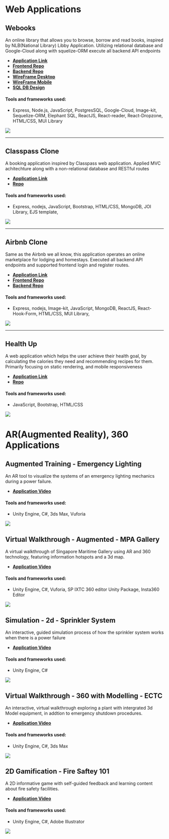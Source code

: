 # Web Applications

## Webooks
<p>An online library that allows you to browse, borrow and read books, inspired by NLB(National Library) Libby Application. Utilizing relational database and Google-Cloud along with squelize-ORM 
execute all backend API endpoints  </p>

- **[Application Link](https://main--w-ebooks.netlify.app/)**
- **[Frontend Repo](https://github.com/Sandrafongshurui/webooks-react)**
- **[Backend Repo](https://github.com/Sandrafongshurui/webooks-express/tree/production)**
- **[WireFrame Desktop](https://xd.adobe.com/view/1636a14c-d45d-4747-ae86-f8a85b0ca908-4365/)**
- **[WireFrame Mobile](https://xd.adobe.com/view/0ee9aa87-06c8-49bf-9b47-7cdd196a9526-5bba/)**
- **[SQL DB Design](https://dbdiagram.io/d/634c0deef0018a1c5f12f35e)**

#### Tools and frameworks used:
- Express, Node.js, JavaScript, PostgresSQL, Google-Cloud, Image-kit, Sequelize-ORM, Elephant SQL, ReactJS, React-reader, React-Dropzone, HTML/CSS, MUI Library

<img src="images/login.png?raw=true"/>

---

## Classpass Clone
<p>A booking application inspired by Classpass web application. Applied MVC achitechture along with a non-relational database and RESTful routes</p>

- **[Application Link](https://classpass-clone.onrender.com/)**
- **[Repo](https://github.com/Sandrafongshurui/Classpass)**

#### Tools and frameworks used:
- Express, nodejs, JavaScript, Bootstrap, HTML/CSS, MongoDB, JOI Library, EJS template, 

<img src="images/Classpass-sample.png?raw=true"/>

---

## Airbnb Clone
<p>Same as the Airbnb we all know, this application operates an online marketplace for lodging and homestays. Executed all backend API endpoints and supported frontend login and register routes.</p>

- **[Application Link](https://sandrafongshurui.github.io/Airbnb-react/)**
- **[Frontend Repo](https://github.com/Sandrafongshurui/Airbnb-react)**
- **[Backend Repo](https://github.com/Sandrafongshurui/Airbnb-express)**

#### Tools and frameworks used:
- Express, nodejs, Image-kit, JavaScript, MongoDB, ReactJS, React-Hook-Form, HTML/CSS, MUI Library, 

<img src="images/Airbnb-Sample.png?raw=true"/>

---

## Health Up
<p>A web application which helps the user achieve their health goal, by calculating the calories they need and recommending recipes for them. Primarily focusing on static rendering, and mobile responsiveness  </p>

- **[Application Link](https://sandrafongshurui.github.io/Health-Up/index.html)**
- **[Repo](https://github.com/Sandrafongshurui/Health-Up)**

#### Tools and frameworks used:
- JavaScript, Bootstrap, HTML/CSS

<img src="images/HealthUp-Sample.png?raw=true"/>


# AR(Augmented Reality), 360 Applications
## Augmented Training - Emergency Lighting

<p>An AR tool to visualize the systems of an emergency lighting mechanics during a power failure.</p>

- **[Application Video](https://sandrafongshurui.github.io/Airbnb-react/)**

#### Tools and frameworks used:
- Unity Engine, C#, 3ds Max, Vuforia

<img src="images/EmergencyLighting-Sample.png?raw=true"/>

## Virtual Walkthrough - Augmented - MPA Gallery

<p>A virtual walkthrough of Singapore Maritime Gallery using AR and 360 technology, featuring information hotspots and a 3d map.</p>

- **[Application Video](https://sandrafongshurui.github.io/Airbnb-react/)**

#### Tools and frameworks used:
- Unity Engine, C#, Vuforia, SP IXTC 360 editor Unity Package, Insta360 Editor

<img src="images/SMG-Sample.png?raw=true"/>

## Simulation - 2d - Sprinkler System

<p>An interactive, guided simulation process of how the sprinkler system works when there is a power failure </p>

- **[Application Video](https://sandrafongshurui.github.io/Airbnb-react/)**

#### Tools and frameworks used:
- Unity Engine, C#

<img src="images/SprinklerSystem-Sample.png?raw=true"/>

## Virtual Walkthrough - 360 with Modelling - ECTC

<p>An interactive, virtual walkthrough exploring a plant with intergrated 3d Model equipment, in addtion to emergency shutdown procedures. </p>

- **[Application Video](https://sandrafongshurui.github.io/Airbnb-react/)**

#### Tools and frameworks used:
- Unity Engine, C#, 3ds Max

<img src="images/ECTC-Sample.png?raw=true"/>

## 2D Gamification - Fire Saftey 101

<p>A 2D informative game with self-guided feedback and learning content about fire safety facilities. </p>

- **[Application Video](https://sandrafongshurui.github.io/Airbnb-react/)**

#### Tools and frameworks used:
- Unity Engine, C#, Adobe Illustrator

<img src="images/FireSaftey101-Sample.png?raw=true"/>

<!-- Remove above link if you don't want to attibute -->
